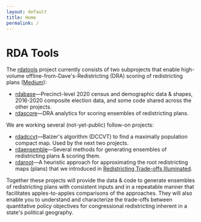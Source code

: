 ```yaml
---
layout: default
title: Home
permalink: /
---
```

# RDA Tools

The [rdatools](https://github.com/orgs/rdatools/repositories) project 
currently consists of two subprojects that enable 
high-volume offline-from-Dave's-Redistricting (DRA) scoring of redistricting plans 
([Medium](https://medium.com/dra-2020/high-volume-offline-scoring-of-plans-2f54dae48d1b)):

-   [rdabase](https://github.com/rdatools/rdabase)&#8212;Precinct-level 
    2020 census and demographic data &amp; shapes,
    2016-2020 composite election data, and
    some code shared across the other projects.
-   [rdascore](https://github.com/rdatools/rdascore)&#8212;DRA analytics 
    for scoring ensembles of redistricting plans.

We are working several (not-yet-public) follow-on projects:

-   [rdadccvt](https://github.com/rdatools/rdadccvt)&#8212;Balzer's algorithm (DCCVT) 
    to find a maximally population compact map.
    Used by the next two projects.
-   [rdaensemble](https://github.com/rdatools/rdaensemble)&#8212;Several methods 
    for generating ensembles of redistricting plans &amp; scoring them.
-   [rdaroot](https://github.com/rdatools/rdaroot)&#8212;A heuristic approach for 
    approximating the root redistricting maps (plans) that we introduced in
    [Redistricting Trade-offs Illuminated](https://alecramsay.github.io/pg/).

Together these projects will provide the data &amp; code to generate ensembles
of redistricting plans with consistent inputs and in a repeatable manner
that facilitates apples-to-apples comparisons of the approaches.
They will also enable you to understand and characterize the trade-offs between 
quantitative policy objectives for congressional redistricting
inherent in a state's political geography.